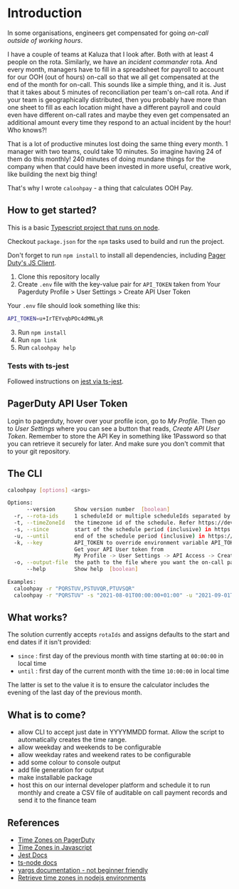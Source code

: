 # Introduction

In some organisations, engineers get compensated for going *on-call outside of working hours*.

I have a couple of teams at Kaluza that I look after. Both with at least 4 people on the rota. Similarly, we have an *incident commander* rota. And every month, managers have to fill in a spreadsheet for payroll to account for our OOH (out of hours) on-call so that we all get compensated at the end of the month for on-call. This sounds like a simple thing, and it is. Just that it takes about 5 minutes of reconciliation per team's on-call rota. 
And if your team is geographically distributed, then you probably have more than one sheet to fill as each location might have a different payroll and could even have different on-call rates and maybe they even get compensated an additional amount every time they respond to an actual incident by the hour! Who knows?!

That is a lot of productive minutes lost doing the same thing every month. 1 manager with two teams, could take 10 minutes. So imagine having 24 of them do this monthly! 240 minutes of doing mundane things for the company when that could have been invested in more useful, creative work, like building the next big thing!

That's why I wrote `caloohpay` - a thing that calculates OOH Pay.

## How to get started?

This is a basic [Typescript project that runs on node](https://nodejs.org/en/learn/getting-started/nodejs-with-typescript).

Checkout `package.json` for the `npm` tasks used to build and run the project.

Don't forget to run `npm install` to install all dependencies, including [Pager Duty's JS Client](https://github.com/PagerDuty/pdjs).

1. Clone this repository locally
2. Create `.env` file with the key-value pair for `API_TOKEN` taken from Your Pagerduty Profile > User Settings > Create API User Token

Your `.env` file should look something like this:

```sh
API_TOKEN=u+IrTEYvqbPOc4dMNLyR
```

3. Run `npm install`
4. Run `npm link`
5. Run `caloohpay help`

### Tests with ts-jest

Followed instructions on [jest via ts-jest](https://jestjs.io/docs/getting-started#via-ts-jest).

## PagerDuty API User Token

Login to pagerduty, hover over your profile icon, go to *My Profile*. Then go to *User Settings* where you can see a button that reads, *Create API User Token*. Remember to store the API Key in something like 1Password so that you can retrieve it securely for later. And make sure you don't commit that to your git repository.

## The CLI

```sh
caloohpay [options] <args>

Options:
      --version      Show version number  [boolean]
  -r, --rota-ids     1 scheduleId or multiple scheduleIds separated by comma  [string] [required]
  -t, --timeZoneId   the timezone id of the schedule. Refer https://developer.pagerduty.com/docs/1afe25e9c94cb-types#time-zone for details.  [string]
  -s, --since        start of the schedule period (inclusive) in https://en.wikipedia.org/wiki/ISO_8601 format  [string]
  -u, --until        end of the schedule period (inclusive) in https://en.wikipedia.org/wiki/ISO_8601 format  [string]
  -k, --key          API_TOKEN to override environment variable API_TOKEN.
                     Get your API User token from
                     My Profile -> User Settings -> API Access -> Create New API User Token  [string]
  -o, --output-file  the path to the file where you want the on-call payments table printed  [string]
      --help         Show help  [boolean]

Examples:
  caloohpay -r "PQRSTUV,PSTUVQR,PTUVSQR"                                                Calculates on-call payments for the comma separated pagerduty scheduleIds. The default timezone is the local timezone. The default period is the previous month.
  caloohpay -r "PQRSTUV" -s "2021-08-01T00:00:00+01:00" -u "2021-09-01T10:00:00+01:00"  Calculates on-call payments for the schedules with the given scheduleIds for the month of August 2021.

```

## What works?

The solution currently accepts `rotaIds` and assigns defaults to the start and end dates if it isn't provided: 

- `since` : first day of the previous month with time starting at `00:00:00` in local time
- `until` : first day of the current month with the time `10:00:00` in local time

The latter is set to the value it is to ensure the calculator includes the evening of the last day of the previous month.

## What is to come?

- allow CLI to accept just date in YYYYMMDD format. Allow the script to automatically creates the time range.
- allow weekday and weekends to be configurable
- allow weekday rates and weekend rates to be configurable
- add some colour to console output
- add file generation for output
- make installable package
- host this on our internal developer platform and schedule it to run monthly and create a CSV file of auditable on call payment records and send it to the finance team

## References

- [Time Zones on PagerDuty](https://developer.pagerduty.com/docs/1afe25e9c94cb-types)
- [Time Zones in Javascript](https://stackoverflow.com/a/54500197/2262959)
- [Jest Docs](https://jestjs.io/docs/getting-started)
- [ts-node docs](https://typestrong.org/ts-node/docs/)
- [yargs documentation - not beginner friendly](https://yargs.js.org/docs/)
- [Retrieve time zones in nodejs environments](https://stackoverflow.com/a/44096051/2262959)